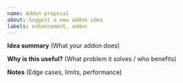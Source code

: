 ```yaml
---
name: Addon proposal
about: Suggest a new addon idea
labels: enhancement, addon
---
```


**Idea summary**
(What your addon does)

**Why is this useful?**
(What problem it solves / who benefits)

**Notes**
(Edge cases, limits, performance)
